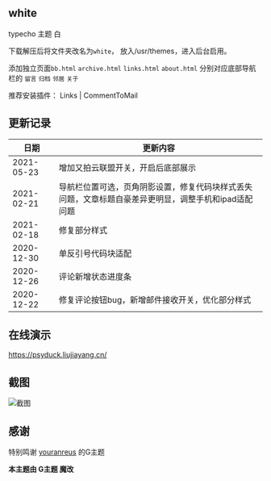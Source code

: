 ## white

typecho 主题 白

下载解压后将文件夹改名为`white`， 放入/usr/themes，进入后台启用。

添加独立页面`bb.html` `archive.html` `links.html` `about.html` 分别对应底部导航栏的 `留言` `归档` `邻居` `关于`


推荐安装插件： Links | CommentToMail


## 更新记录   

|  日期   | 更新内容  |
|  ----  | ----  |
| 2021-05-23  | 增加又拍云联盟开关，开启后底部展示|
| 2021-02-21  | 导航栏位置可选，页角阴影设置，修复代码块样式丢失问题，文章标题自豪差异更明显，调整手机和ipad适配问题|
| 2021-02-18  | 修复部分样式      |
| 2020-12-30  | 单反引号代码块适配 |
| 2020-12-26  | 评论新增状态进度条 |
| 2020-12-22  | 修复评论按钮bug，新增邮件接收开关，优化部分样式 |

## 在线演示

https://psyduck.liujiayang.cn/   


## 截图

![截图](https://www.liujiayang.cn/psyduck/screenshot.png)   

## 感谢  

特别鸣谢 [youranreus](https://github.com/youranreus/G) 的G主题

**本主题由 G主题 魔改**
